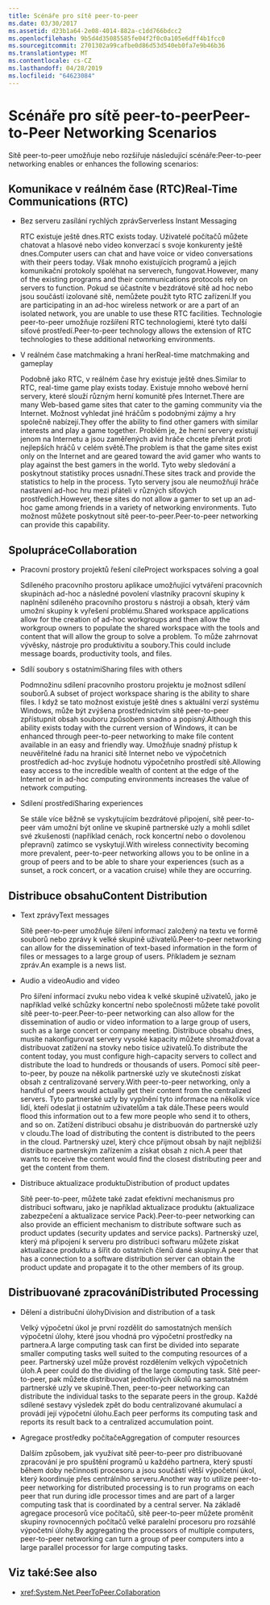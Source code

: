 ```yaml
---
title: Scénáře pro sítě peer-to-peer
ms.date: 03/30/2017
ms.assetid: d23b1a64-2e08-4014-882a-c1dd766bdcc2
ms.openlocfilehash: 9b5d4d35085585fe04f2f0c0a105e6dff4b1fcc0
ms.sourcegitcommit: 2701302a99cafbe0d86d53d540eb0fa7e9b46b36
ms.translationtype: MT
ms.contentlocale: cs-CZ
ms.lasthandoff: 04/28/2019
ms.locfileid: "64623084"
---
```

# <a name="peer-to-peer-networking-scenarios"></a><span data-ttu-id="365a4-102">Scénáře pro sítě peer-to-peer</span><span class="sxs-lookup"><span data-stu-id="365a4-102">Peer-to-Peer Networking Scenarios</span></span>

<span data-ttu-id="365a4-103">Sítě peer-to-peer umožňuje nebo rozšiřuje následující scénáře:</span><span class="sxs-lookup"><span data-stu-id="365a4-103">Peer-to-peer networking enables or enhances the following scenarios:</span></span>

## <a name="real-time-communications-rtc"></a><span data-ttu-id="365a4-104">Komunikace v reálném čase (RTC)</span><span class="sxs-lookup"><span data-stu-id="365a4-104">Real-Time Communications (RTC)</span></span>

- <span data-ttu-id="365a4-105">Bez serveru zasílání rychlých zpráv</span><span class="sxs-lookup"><span data-stu-id="365a4-105">Serverless Instant Messaging</span></span>

  <span data-ttu-id="365a4-106">RTC existuje ještě dnes.</span><span class="sxs-lookup"><span data-stu-id="365a4-106">RTC exists today.</span></span> <span data-ttu-id="365a4-107">Uživatelé počítačů můžete chatovat a hlasové nebo video konverzací s svoje konkurenty ještě dnes.</span><span class="sxs-lookup"><span data-stu-id="365a4-107">Computer users can chat and have voice or video conversations with their peers today.</span></span> <span data-ttu-id="365a4-108">Však mnoho existujících programů a jejich komunikační protokoly spoléhat na serverech, fungovat.</span><span class="sxs-lookup"><span data-stu-id="365a4-108">However, many of the existing programs and their communications protocols rely on servers to function.</span></span> <span data-ttu-id="365a4-109">Pokud se účastníte v bezdrátové sítě ad hoc nebo jsou součástí izolované sítě, nemůžete použít tyto RTC zařízení.</span><span class="sxs-lookup"><span data-stu-id="365a4-109">If you are participating in an ad-hoc wireless network or are a part of an isolated network, you are unable to use these RTC facilities.</span></span> <span data-ttu-id="365a4-110">Technologie peer-to-peer umožňuje rozšíření RTC technologiemi, které tyto další síťové prostředí.</span><span class="sxs-lookup"><span data-stu-id="365a4-110">Peer-to-peer technology allows the extension of RTC technologies to these additional networking environments.</span></span>

- <span data-ttu-id="365a4-111">V reálném čase matchmaking a hraní her</span><span class="sxs-lookup"><span data-stu-id="365a4-111">Real-time matchmaking and gameplay</span></span>

  <span data-ttu-id="365a4-112">Podobně jako RTC, v reálném čase hry existuje ještě dnes.</span><span class="sxs-lookup"><span data-stu-id="365a4-112">Similar to RTC, real-time game play exists today.</span></span> <span data-ttu-id="365a4-113">Existuje mnoho webové herní servery, které slouží různým herní komunitě přes Internet.</span><span class="sxs-lookup"><span data-stu-id="365a4-113">There are many Web-based game sites that cater to the gaming community via the Internet.</span></span> <span data-ttu-id="365a4-114">Možnost vyhledat jiné hráčům s podobnými zájmy a hry společně nabízejí.</span><span class="sxs-lookup"><span data-stu-id="365a4-114">They offer the ability to find other gamers with similar interests and play a game together.</span></span> <span data-ttu-id="365a4-115">Problém je, že herní servery existují jenom na Internetu a jsou zaměřených avid hráče chcete přehrát proti nejlepších hráčů v celém světě.</span><span class="sxs-lookup"><span data-stu-id="365a4-115">The problem is that the game sites exist only on the Internet and are geared toward the avid gamer who wants to play against the best gamers in the world.</span></span> <span data-ttu-id="365a4-116">Tyto weby sledování a poskytnout statistiky proces usnadní.</span><span class="sxs-lookup"><span data-stu-id="365a4-116">These sites track and provide the statistics to help in the process.</span></span> <span data-ttu-id="365a4-117">Tyto servery jsou ale neumožňují hráče nastavení ad-hoc hru mezi přáteli v různých síťových prostředích.</span><span class="sxs-lookup"><span data-stu-id="365a4-117">However, these sites do not allow a gamer to set up an ad-hoc game among friends in a variety of networking environments.</span></span> <span data-ttu-id="365a4-118">Tuto možnost můžete poskytnout sítě peer-to-peer.</span><span class="sxs-lookup"><span data-stu-id="365a4-118">Peer-to-peer networking can provide this capability.</span></span>

## <a name="collaboration"></a><span data-ttu-id="365a4-119">Spolupráce</span><span class="sxs-lookup"><span data-stu-id="365a4-119">Collaboration</span></span>

- <span data-ttu-id="365a4-120">Pracovní prostory projektů řešení cíle</span><span class="sxs-lookup"><span data-stu-id="365a4-120">Project workspaces solving a goal</span></span>

  <span data-ttu-id="365a4-121">Sdíleného pracovního prostoru aplikace umožňující vytváření pracovních skupinách ad-hoc a následné povolení vlastníky pracovní skupiny k naplnění sdíleného pracovního prostoru s nástroji a obsah, který vám umožní skupiny k vyřešení problému.</span><span class="sxs-lookup"><span data-stu-id="365a4-121">Shared workspace applications allow for the creation of ad-hoc workgroups and then allow the workgroup owners to populate the shared workspace with the tools and content that will allow the group to solve a problem.</span></span> <span data-ttu-id="365a4-122">To může zahrnovat vývěsky, nástroje pro produktivitu a soubory.</span><span class="sxs-lookup"><span data-stu-id="365a4-122">This could include message boards, productivity tools, and files.</span></span>

- <span data-ttu-id="365a4-123">Sdílí soubory s ostatními</span><span class="sxs-lookup"><span data-stu-id="365a4-123">Sharing files with others</span></span>

  <span data-ttu-id="365a4-124">Podmnožinu sdílení pracovního prostoru projektu je možnost sdílení souborů.</span><span class="sxs-lookup"><span data-stu-id="365a4-124">A subset of project workspace sharing is the ability to share files.</span></span> <span data-ttu-id="365a4-125">I když se tato možnost existuje ještě dnes s aktuální verzí systému Windows, může být zvýšena prostřednictvím sítě peer-to-peer zpřístupnit obsah souboru způsobem snadno a popisný.</span><span class="sxs-lookup"><span data-stu-id="365a4-125">Although this ability exists today with the current version of Windows, it can be enhanced through peer-to-peer networking to make file content available in an easy and friendly way.</span></span> <span data-ttu-id="365a4-126">Umožňuje snadný přístup k neuvěřitelné řadu na hranici sítě Internet nebo ve výpočetních prostředích ad-hoc zvyšuje hodnotu výpočetního prostředí sítě.</span><span class="sxs-lookup"><span data-stu-id="365a4-126">Allowing easy access to the incredible wealth of content at the edge of the Internet or in ad-hoc computing environments increases the value of network computing.</span></span>

- <span data-ttu-id="365a4-127">Sdílení prostředí</span><span class="sxs-lookup"><span data-stu-id="365a4-127">Sharing experiences</span></span>

  <span data-ttu-id="365a4-128">Se stále více běžně se vyskytujícím bezdrátové připojení, sítě peer-to-peer vám umožní být online ve skupině partnerské uzly a mohli sdílet své zkušenosti (například cenách, rock koncertní nebo o dovolenou přepravní) zatímco se vyskytují.</span><span class="sxs-lookup"><span data-stu-id="365a4-128">With wireless connectivity becoming more prevalent, peer-to-peer networking allows you to be online in a group of peers and to be able to share your experiences (such as a sunset, a rock concert, or a vacation cruise) while they are occurring.</span></span>

## <a name="content-distribution"></a><span data-ttu-id="365a4-129">Distribuce obsahu</span><span class="sxs-lookup"><span data-stu-id="365a4-129">Content Distribution</span></span>

- <span data-ttu-id="365a4-130">Text zprávy</span><span class="sxs-lookup"><span data-stu-id="365a4-130">Text messages</span></span>

  <span data-ttu-id="365a4-131">Sítě peer-to-peer umožňuje šíření informací založený na textu ve formě souborů nebo zprávy k velké skupině uživatelů.</span><span class="sxs-lookup"><span data-stu-id="365a4-131">Peer-to-peer networking can allow for the dissemination of text-based information in the form of files or messages to a large group of users.</span></span> <span data-ttu-id="365a4-132">Příkladem je seznam zpráv.</span><span class="sxs-lookup"><span data-stu-id="365a4-132">An example is a news list.</span></span>

- <span data-ttu-id="365a4-133">Audio a video</span><span class="sxs-lookup"><span data-stu-id="365a4-133">Audio and video</span></span>

  <span data-ttu-id="365a4-134">Pro šíření informací zvuku nebo videa k velké skupině uživatelů, jako je například velké schůzky koncertní nebo společnosti můžete také povolit sítě peer-to-peer.</span><span class="sxs-lookup"><span data-stu-id="365a4-134">Peer-to-peer networking can also allow for the dissemination of audio or video information to a large group of users, such as a large concert or company meeting.</span></span> <span data-ttu-id="365a4-135">Distribuce obsahu dnes, musíte nakonfigurovat servery vysoké kapacity můžete shromažďovat a distribuovat zatížení na stovky nebo tisíce uživatelů.</span><span class="sxs-lookup"><span data-stu-id="365a4-135">To distribute the content today, you must configure high-capacity servers to collect and distribute the load to hundreds or thousands of users.</span></span> <span data-ttu-id="365a4-136">Pomocí sítě peer-to-peer, by pouze na několik partnerské uzly ve skutečnosti získat obsah z centralizované servery.</span><span class="sxs-lookup"><span data-stu-id="365a4-136">With peer-to-peer networking, only a handful of peers would actually get their content from the centralized servers.</span></span> <span data-ttu-id="365a4-137">Tyto partnerské uzly by vyplnění tyto informace na několik více lidí, kteří odeslat ji ostatním uživatelům a tak dále.</span><span class="sxs-lookup"><span data-stu-id="365a4-137">These peers would flood this information out to a few more people who send it to others, and so on.</span></span> <span data-ttu-id="365a4-138">Zatížení distribuci obsahu je distribuován do partnerské uzly v cloudu.</span><span class="sxs-lookup"><span data-stu-id="365a4-138">The load of distributing the content is distributed to the peers in the cloud.</span></span> <span data-ttu-id="365a4-139">Partnerský uzel, který chce přijmout obsah by najít nejbližší distribuce partnerským zařízením a získat obsah z nich.</span><span class="sxs-lookup"><span data-stu-id="365a4-139">A peer that wants to receive the content would find the closest distributing peer and get the content from them.</span></span>

- <span data-ttu-id="365a4-140">Distribuce aktualizace produktu</span><span class="sxs-lookup"><span data-stu-id="365a4-140">Distribution of product updates</span></span>

  <span data-ttu-id="365a4-141">Sítě peer-to-peer, můžete také zadat efektivní mechanismus pro distribuci softwaru, jako je například aktualizace produktu (aktualizace zabezpečení a aktualizace service Pack).</span><span class="sxs-lookup"><span data-stu-id="365a4-141">Peer-to-peer networking can also provide an efficient mechanism to distribute software such as product updates (security updates and service packs).</span></span> <span data-ttu-id="365a4-142">Partnerský uzel, který má připojení k serveru pro distribuci softwaru můžete získat aktualizace produktu a šířit do ostatních členů dané skupiny.</span><span class="sxs-lookup"><span data-stu-id="365a4-142">A peer that has a connection to a software distribution server can obtain the product update and propagate it to the other members of its group.</span></span>

## <a name="distributed-processing"></a><span data-ttu-id="365a4-143">Distribuované zpracování</span><span class="sxs-lookup"><span data-stu-id="365a4-143">Distributed Processing</span></span>

- <span data-ttu-id="365a4-144">Dělení a distribuční úlohy</span><span class="sxs-lookup"><span data-stu-id="365a4-144">Division and distribution of a task</span></span>

  <span data-ttu-id="365a4-145">Velký výpočetní úkol je první rozdělit do samostatných menších výpočetní úlohy, které jsou vhodná pro výpočetní prostředky na partnera.</span><span class="sxs-lookup"><span data-stu-id="365a4-145">A large computing task can first be divided into separate smaller computing tasks well suited to the computing resources of a peer.</span></span> <span data-ttu-id="365a4-146">Partnerský uzel může provést rozdělením velkých výpočetních úloh.</span><span class="sxs-lookup"><span data-stu-id="365a4-146">A peer could do the dividing of the large computing task.</span></span> <span data-ttu-id="365a4-147">Sítě peer-to-peer, pak můžete distribuovat jednotlivých úkolů na samostatném partnerské uzly ve skupině.</span><span class="sxs-lookup"><span data-stu-id="365a4-147">Then, peer-to-peer networking can distribute the individual tasks to the separate peers in the group.</span></span> <span data-ttu-id="365a4-148">Každé sdílené sestavy výsledek zpět do bodu centralizované akumulací a provádí její výpočetní úlohu.</span><span class="sxs-lookup"><span data-stu-id="365a4-148">Each peer performs its computing task and reports its result back to a centralized accumulation point.</span></span>

- <span data-ttu-id="365a4-149">Agregace prostředky počítače</span><span class="sxs-lookup"><span data-stu-id="365a4-149">Aggregation of computer resources</span></span>

  <span data-ttu-id="365a4-150">Dalším způsobem, jak využívat sítě peer-to-peer pro distribuované zpracování je pro spuštění programů u každého partnera, který spustí během doby nečinnosti procesoru a jsou součástí větší výpočetní úkol, který koordinuje přes centrálního serveru.</span><span class="sxs-lookup"><span data-stu-id="365a4-150">Another way to utilize peer-to-peer networking for distributed processing is to run programs on each peer that run during idle processor times and are part of a larger computing task that is coordinated by a central server.</span></span> <span data-ttu-id="365a4-151">Na základě agregace procesorů více počítačů, sítě peer-to-peer můžete proměnit skupiny rovnocenných počítačů velké paralelní procesoru pro rozsáhlé výpočetní úlohy.</span><span class="sxs-lookup"><span data-stu-id="365a4-151">By aggregating the processors of multiple computers, peer-to-peer networking can turn a group of peer computers into a large parallel processor for large computing tasks.</span></span>

## <a name="see-also"></a><span data-ttu-id="365a4-152">Viz také:</span><span class="sxs-lookup"><span data-stu-id="365a4-152">See also</span></span>

- <xref:System.Net.PeerToPeer.Collaboration>
